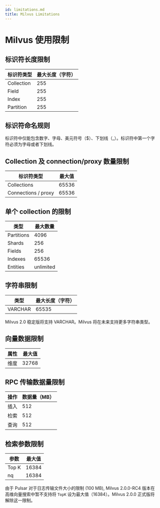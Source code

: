 ```yaml
---
id: limitations.md
title: Milvus Limitations
---
```

# Milvus 使用限制

## 标识符长度限制
| **标识符类型**      | **最大长度（字符）** |
| ----------- | ----------- |
| Collection      | 255       |
| Field   | 255        |
| Index   | 255        |
| Partition   | 255        |

## 标识符命名规则

标识符中仅能包含数字、字母、美元符号（$）、下划线（_）。标识符中第一个字符必须为字母或者下划线。

## Collection 及 connection/proxy 数量限制
| **标识符类型**      | **最大值** |
| ----------- | ----------- |
| Collections      | 65536       |
| Connections / proxy   | 65536        |

## 单个 collection 的限制

| **类型**      | **最大数量** |
| ----------- | ----------- |
| Partitions      | 4096       |
| Shards   | 256        |
| Fields   | 256        |
| Indexes   | 65536        |
| Entities   | unlimited        |

## 字符串限制
| **类型**      | **最大长度（字符）** |
| ----------- | ----------- |
| VARCHAR      | 65535       |

<div class="alert note">
Milvus 2.0 稳定版将支持 VARCHAR。Milvus 将在未来支持更多字符串类型。 
</div>


## 向量数据限制
| **属性**      | **最大值** |
| ----------- | ----------- |
| 维度      | 32768       |

## RPC 传输数据量限制
| **操作**      | **数据量（MB）** |
| ----------- | ----------- |
| 插入      | 512       |
| 检索   | 512        |
| 查询   | 512        |

## 检索参数限制
| **参数**      | **最大值** |
| ----------- | ----------- |
| Top K      | 16384       |
| nq    | 16384       |

<div class="alert note">
  由于 Pulsar 对于日志传输文件大小的限制 (100 MB), Milvus 2.0.0-RC4 版本在高维向量搜索中暂不支持将 <code>TopK</code> 设为最大值（16384）。Milvus 2.0.0 正式版将解除这一限制。
</div>
